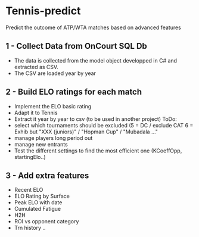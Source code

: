 # Tennis-predict
Predict the outcome of ATP/WTA matches based on advanced features

## 1 - Collect Data from OnCourt SQL Db
- The data is collected from the model object developped in C# and extracted as CSV.
- The CSV are loaded year by year

## 2 - Build ELO ratings for each match
- Implement the ELO basic rating
- Adapt it to Tennis
- Extract it year by year to csv (to be used in another project)
ToDo:
- select which tournaments should be excluded (5 = DC / exclude CAT 6 = Exhib but "XXX (juniors)" / "Hopman Cup" / "Mubadala ..."
- manage players long period out
- manage new entrants
- Test the different settings to find the most efficient one (KCoeffOpp, startingElo..)
## 3 - Add extra features
- Recent ELO
- ELO Rating by Surface
- Peak ELO with date
- Cumulated Fatigue
- H2H
- ROI vs opponent category
- Trn history
..
